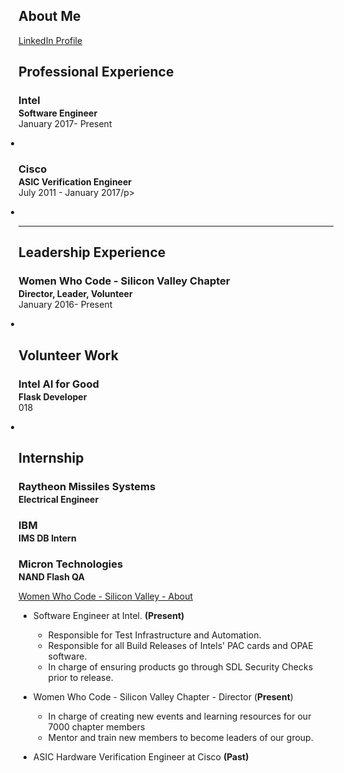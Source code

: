 ## About Me
[LinkedIn Profile](https://www.linkedin.com/in/michelle-ho-0999161a)  

## Professional Experience
<h3 style="margin-bottom:2px;">Intel </h3>
<p style="margin:0;"><b>Software Engineer</b><br>
January 2017- Present</p>
<ul style="margin-left: -1.4em;">
  <li></li>
</ul>

<h3 style="margin-bottom:2px;">Cisco</h3>
<p style="margin:0;"><b>ASIC Verification Engineer</b><br>
July 2011 - January 2017/p>
<ul style="margin-left: -1.4em;">
  <li></li>
</ul>

---
## Leadership Experience
<h3 style="margin-bottom:2px;">Women Who Code - Silicon Valley Chapter </h3>
<p style="margin:0;"><b>Director, Leader, Volunteer</b><br>
January 2016- Present</p>
<ul style="margin-left: -1.4em;">
  <li></li>
</ul>

## Volunteer Work
<h3 style="margin-bottom:2px;">Intel AI for Good</h3>
<p style="margin:0;"><b>Flask Developer </b><br>
018</p>
<ul style="margin-left: -1.4em;">
  <li></li>
</ul>

## Internship
<h3 style="margin-bottom:2px;">Raytheon Missiles Systems </h3>
<p style="margin:0;"><b>Electrical Engineer</b><br>
<h3 style="margin-bottom:2px;">IBM </h3>
<p style="margin:0;"><b>IMS DB Intern</b><br>
<h3 style="margin-bottom:2px;">Micron Technologies</h3>
<p style="margin:0;"><b>NAND Flash QA</b><br>

[Women Who Code - Silicon Valley - About](https://www.womenwhocode.com/sv/about)

- Software Engineer at Intel. __(Present)__
  - Responsible for Test Infrastructure and Automation.
  - Responsible for all Build Releases of Intels' PAC cards and OPAE software. 
  - In charge of ensuring products go through SDL Security Checks prior to release.

- Women Who Code - Silicon Valley Chapter - Director (__Present__)
  - In charge of creating new events and learning resources for our 7000 chapter members
  - Mentor and train new members to become leaders of our group. 

- ASIC Hardware Verification Engineer at Cisco __(Past)__
